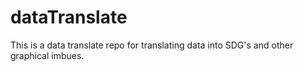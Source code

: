 # dataTranslate
This is a data translate repo for translating data into SDG's and other graphical imbues.
